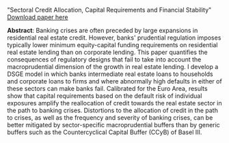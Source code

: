 "Sectoral Credit Allocation, Capital Requirements and Financial Stability" [Download paper here](http://maxsanmillan.github.io/files/Sectoral_Credit_Allocation_Cap_Reqs.pdf)

**Abstract**: 
Banking crises are often preceded by large expansions in residential real estate credit. However, banks' prudential regulation imposes typically lower minimum equity-capital funding requirements on residential real estate lending than on corporate lending. This paper quantifies the consequences of regulatory designs that fail to take into account the macroprudential dimension of the growth in real estate lending. I develop a DSGE model in which banks intermediate real estate loans to households and corporate loans to firms and where abnormally high defaults in either of these sectors can make banks fail. Calibrated for the Euro Area, results show that capital requirements based on the default risk of individual exposures amplify the reallocation of credit towards the real estate sector in the path to banking crises. Distortions to the allocation of credit in the path to crises, as well as the frequency and severity of banking crises, can be better mitigated by sector-specific macroprudential buffers than by generic buffers such as the Countercyclical Capital Buffer (CCyB) of Basel III.


